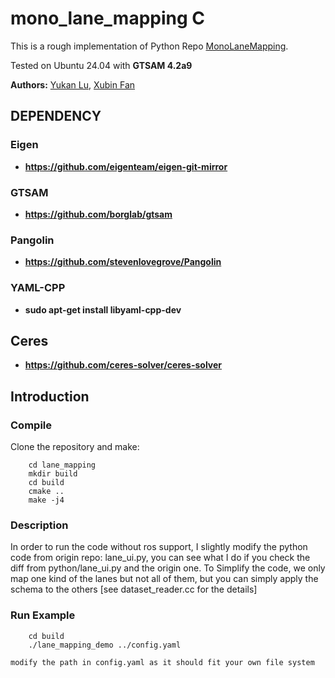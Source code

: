 # mono_lane_mapping C

This is a rough implementation of Python Repo [MonoLaneMapping](https://github.com/HKUST-Aerial-Robotics/MonoLaneMapping).

Tested on Ubuntu 24.04 with **GTSAM 4.2a9**

**Authors:** [Yukan Lu](yukan.lu@gmail.com), [Xubin Fan](https://github.com/jackfine/)

## DEPENDENCY

### Eigen

- **https://github.com/eigenteam/eigen-git-mirror**  

### GTSAM

- **https://github.com/borglab/gtsam**  


### Pangolin

- **https://github.com/stevenlovegrove/Pangolin**  


### YAML-CPP

- **sudo apt-get install libyaml-cpp-dev**  
   

## Ceres

- **https://github.com/ceres-solver/ceres-solver**  





## Introduction
### Compile
   Clone the repository and make:
```
    cd lane_mapping
    mkdir build
    cd build
    cmake ..
    make -j4
```

### Description
   In order to run the code without ros support, I slightly modify the python code from origin repo: lane_ui.py, you can see what I do if you check the diff from python/lane_ui.py and the origin one. To Simplify the code, we only map one kind of the lanes but not all of them, but you can simply apply the schema to the others [see dataset_reader.cc for the details]

### Run Example
```
    cd build
    ./lane_mapping_demo ../config.yaml  
```
    modify the path in config.yaml as it should fit your own file system




